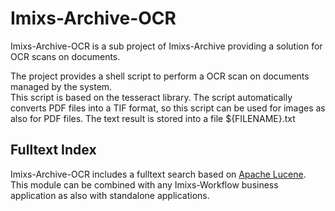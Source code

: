 # Imixs-Archive-OCR

Imixs-Archive-OCR is a sub project of Imixs-Archive providing a solution for OCR scans on documents. 


The project provides a shell script to perform a OCR scan on documents managed by the system.  
This script is based on the tesseract library. The script automatically converts PDF files into a TIF format, so this 
script can be used for images as also for PDF files.  The text result is stored into a file ${FILENAME}.txt

## Fulltext Index

Imixs-Archive-OCR includes a fulltext search based on [Apache Lucene](http://lucene.apache.org/). This module can be combined with any Imixs-Workflow business application as also with standalone applications. 